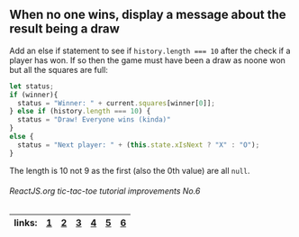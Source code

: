 ## When no one wins, display a message about the result being a draw

Add an else if statement to see if `history.length === 10` after the check if a player has won. If so then the game must have been a draw as noone won but all the squares are full:

```javascript
let status;
if (winner){
  status = "Winner: " + current.squares[winner[0]];
} else if (history.length === 10) {
  status = "Draw! Everyone wins (kinda)"
}
else {
  status = "Next player: " + (this.state.xIsNext ? "X" : "O");
}
```

The length is 10 not 9 as the first (also the 0th value) are all `null`.

###### ReactJS.org tic-tac-toe tutorial improvements No.6

links: |[1](../1)|[2](../2)|[3](../3)|[4](../4)|[5](../5)|[6](../6)|
---|---|---|---|---|---|---|
